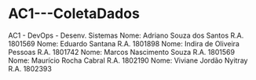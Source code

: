 # AC1---ColetaDados
AC1 - DevOps - Desenv. Sistemas
Nome: Adriano Souza dos Santos   R.A. 1801569
Nome: Eduardo Santana            R.A. 1801898
Nome: Indira de Oliveira Pessoas R.A. 1801742
Nome: Marcos Nascimento Souza    R.A. 1801569
Nome: Maurício Rocha Cabral      R.A. 1802190
Nome: Viviane Jordão Nyitray     R.A. 1802393
